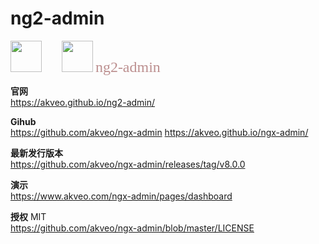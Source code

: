 # **ng2-admin**

<img src="https://avatars.githubusercontent.com/u/139426?s=200&v=4"  height="50" width="50">
&emsp;&emsp;<img src="https://akveo.github.io/ng2-admin/images/logo.png"  height="50" width="50">

<font face="Meiryo UI" size="5" color=#BC8F8F>
 ng2-admin
</font>


**官网**  
https://akveo.github.io/ng2-admin/


**Gihub**  
https://github.com/akveo/ngx-admin
https://akveo.github.io/ngx-admin/


**最新发行版本**  
https://github.com/akveo/ngx-admin/releases/tag/v8.0.0


**演示**  
https://www.akveo.com/ngx-admin/pages/dashboard


**授权**  MIT  
https://github.com/akveo/ngx-admin/blob/master/LICENSE
